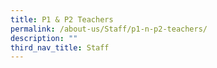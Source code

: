 ```yaml
---
title: P1 & P2 Teachers
permalink: /about-us/Staff/p1-n-p2-teachers/
description: ""
third_nav_title: Staff
---
```

